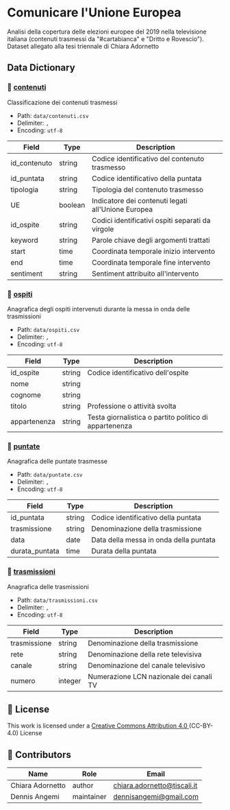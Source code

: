 # Comunicare l'Unione Europea

Analisi della copertura delle elezioni europee del 2019 nella televisione italiana (contenuti trasmessi da "#cartabianca" e "Dritto e Rovescio"). Dataset allegato alla tesi triennale di Chiara Adornetto

## Data Dictionary
### 📄 [contenuti](data/contenuti.csv)
Classificazione dei contenuti trasmessi
- Path: `data/contenuti.csv`
- Delimiter: `,`
- Encoding: `utf-8`

| Field | Type | Description |
| --- | --- | --- |
| id_contenuto | string | Codice identificativo del contenuto trasmesso |
| id_puntata | string | Codice identificativo della puntata |
| tipologia | string | Tipologia del contenuto trasmesso |
| UE | boolean | Indicatore dei contenuti legati all'Unione Europea |
| id_ospite | string | Codici identificativi ospiti separati da virgole |
| keyword | string | Parole chiave degli argomenti trattati |
| start | time | Coordinata temporale inizio intervento |
| end | time | Coordinata temporale fine intervento |
| sentiment | string | Sentiment attribuito all'intervento |

### 📄 [ospiti](data/ospiti.csv)
Anagrafica degli ospiti intervenuti durante la messa in onda delle trasmissioni
- Path: `data/ospiti.csv`
- Delimiter: `,`
- Encoding: `utf-8`

| Field | Type | Description |
| --- | --- | --- |
| id_ospite | string | Codice identificativo dell'ospite |
| nome | string |  |
| cognome | string |  |
| titolo | string | Professione o attività svolta |
| appartenenza | string | Testa giornalistica o partito politico di appartenenza |

### 📄 [puntate](data/puntate.csv)
Anagrafica delle puntate trasmesse
- Path: `data/puntate.csv`
- Delimiter: `,`
- Encoding: `utf-8`

| Field | Type | Description |
| --- | --- | --- |
| id_puntata | string | Codice identificativo della puntata |
| trasmissione | string | Denominazione della trasmissione |
| data | date | Data della messa in onda della puntata |
| durata_puntata | time | Durata della puntata |

### 📄 [trasmissioni](data/trasmissioni.csv)
Anagrafica delle trasmissioni
- Path: `data/trasmissioni.csv`
- Delimiter: `,`
- Encoding: `utf-8`

| Field | Type | Description |
| --- | --- | --- |
| trasmissione | string | Denominazione della trasmissione |
| rete | string | Denominazione della rete televisiva |
| canale | string | Denominazione del canale televisivo |
| numero | integer | Numerazione LCN nazionale dei canali TV |

## 📖 License
This work is licensed under a [Creative Commons Attribution 4.0 ](https://creativecommons.org/licenses/by/4.0/) (CC-BY-4.0) License

## 👥 Contributors
| Name | Role | Email |
| --- | --- | --- |
| Chiara Adornetto | author | chiara.adornetto@tiscali.it |
| Dennis Angemi | maintainer | dennisangemi@gmail.com |
